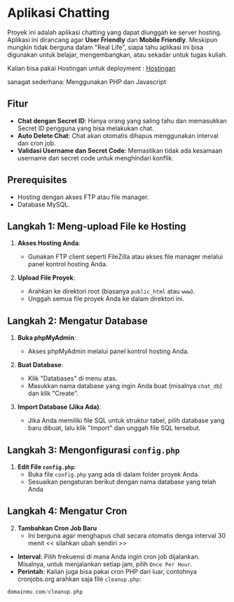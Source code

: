 # Aplikasi Chatting

Proyek ini adalah aplikasi chatting yang dapat diunggah ke server hosting. 
Aplikasi ini dirancang agar **User Friendly** dan **Mobile Friendly**. 
Meskipun mungkin tidak berguna dalam "Real Life", siapa tahu aplikasi ini bisa digunakan untuk belajar, mengembangkan, atau sekadar untuk tugas kuliah.

Kalian bisa pakai Hostingan untuk deployment : [Hostingan](https://hostingan.id) 

sanagat sederhana:
Menggunakan PHP dan Javascript

## Fitur

- **Chat dengan Secret ID**: Hanya orang yang saling tahu dan memasukkan Secret ID pengguna yang bisa melakukan chat.
- **Auto Delete Chat**: Chat akan otomatis dihapus menggunakan interval dan cron job.
- **Validasi Username dan Secret Code**: Memastikan tidak ada kesamaan username dan secret code untuk menghindari konflik.

## Prerequisites

- Hosting dengan akses FTP atau file manager.
- Database MySQL.

## Langkah 1: Meng-upload File ke Hosting

1. **Akses Hosting Anda**:
   - Gunakan FTP client seperti FileZilla atau akses file manager melalui panel kontrol hosting Anda.

2. **Upload File Proyek**:
   - Arahkan ke direktori root (biasanya `public_html` atau `www`).
   - Unggah semua file proyek Anda ke dalam direktori ini.

## Langkah 2: Mengatur Database

1. **Buka phpMyAdmin**:
   - Akses phpMyAdmin melalui panel kontrol hosting Anda.

2. **Buat Database**:
   - Klik "Databases" di menu atas.
   - Masukkan nama database yang ingin Anda buat (misalnya `chat_db`) dan klik "Create".

3. **Import Database (Jika Ada)**:
   - Jika Anda memiliki file SQL untuk struktur tabel, pilih database yang baru dibuat, lalu klik "Import" dan unggah file SQL tersebut.

## Langkah 3: Mengonfigurasi `config.php`

1. **Edit File `config.php`**:
   - Buka file `config.php` yang ada di dalam folder proyek Anda.
   - Sesuaikan pengaturan berikut dengan nama database yang telah Anda
 
## Langkah 4: Mengatur Cron
     
 2. **Tambahkan Cron Job Baru**
    - Ini berguna agar menghapus chat secara otomatis denga interval 30 menit << silahkan ubah sendiri >>

- **Interval**: Pilih frekuensi di mana Anda ingin cron job dijalankan. Misalnya, untuk menjalankan setiap jam, pilih `Once Per Hour`.
- **Perintah**: Kalian juga bisa pakai cron PHP dari luar, contohnya cronjobs.org arahkan saja file `cleanup.php`:

```php
domainmu.com/cleanup.php
  
